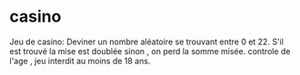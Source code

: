 # casino
Jeu de casino: Deviner un nombre aléatoire se trouvant entre 0 et 22. S'il est trouvé la mise est doublée sinon , on perd la somme misée.
controle de l'age , jeu interdit au moins de 18 ans.

